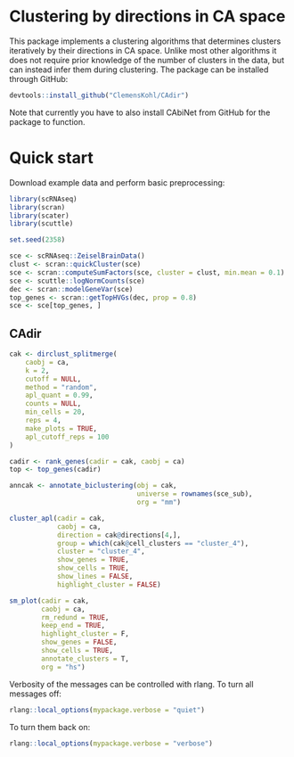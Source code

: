 # Clustering by directions in CA space

This package implements a clustering algorithms that determines clusters iteratively by their directions in CA space.
Unlike most other algorithms it does not require prior knowledge of the number of clusters in the data, but can instead infer them during clustering.
The package can be installed through GitHub:

``` r
devtools::install_github("ClemensKohl/CAdir")
```

Note that currently you have to also install CAbiNet from GitHub for the package to function.

# Quick start

Download example data and perform basic preprocessing:

``` r
library(scRNAseq)
library(scran)
library(scater)
library(scuttle)

set.seed(2358)

sce <- scRNAseq::ZeiselBrainData()
clust <- scran::quickCluster(sce)
sce <- scran::computeSumFactors(sce, cluster = clust, min.mean = 0.1)
sce <- scuttle::logNormCounts(sce)
dec <- scran::modelGeneVar(sce)
top_genes <- scran::getTopHVGs(dec, prop = 0.8)
sce <- sce[top_genes, ]
```

## CAdir

``` r
cak <- dirclust_splitmerge(
    caobj = ca,
    k = 2,
    cutoff = NULL,
    method = "random",
    apl_quant = 0.99,
    counts = NULL,
    min_cells = 20,
    reps = 4,
    make_plots = TRUE,
    apl_cutoff_reps = 100
)

```

``` r
cadir <- rank_genes(cadir = cak, caobj = ca)
top <- top_genes(cadir)

anncak <- annotate_biclustering(obj = cak,
                                universe = rownames(sce_sub),
                                org = "mm")
```

``` r
cluster_apl(cadir = cak,
            caobj = ca,
            direction = cak@directions[4,],
            group = which(cak@cell_clusters == "cluster_4"),
            cluster = "cluster_4",
            show_genes = TRUE,
            show_cells = TRUE,
            show_lines = FALSE,
            highlight_cluster = FALSE)
```

``` r
sm_plot(cadir = cak,
        caobj = ca,
        rm_redund = TRUE,
        keep_end = TRUE,
        highlight_cluster = F,
        show_genes = FALSE,
        show_cells = TRUE,
        annotate_clusters = T,
        org = "hs")
```

Verbosity of the messages can be controlled with rlang.
To turn all messages off:

``` r
rlang::local_options(mypackage.verbose = "quiet")
```

 To turn them back on:

``` r
rlang::local_options(mypackage.verbose = "verbose")
```
